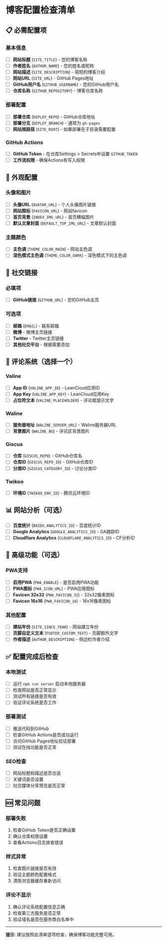 # 博客配置检查清单

## 📋 必需配置项

### 基本信息
- [ ] **网站标题** (`SITE_TITLE`) - 您的博客名称
- [ ] **作者姓名** (`AUTHOR_NAME`) - 您的姓名或昵称
- [ ] **网站描述** (`SITE_DESCRIPTION`) - 简短的博客介绍
- [ ] **网站URL** (`SITE_URL`) - GitHub Pages地址
- [ ] **GitHub用户名** (`GITHUB_USERNAME`) - 您的GitHub用户名
- [ ] **仓库名称** (`GITHUB_REPOSITORY`) - 博客仓库名称

### 部署配置
- [ ] **部署仓库** (`DEPLOY_REPO`) - GitHub仓库地址
- [ ] **部署分支** (`DEPLOY_BRANCH`) - 通常为 `gh-pages`
- [ ] **网站根路径** (`SITE_ROOT`) - 如果部署在子目录需要配置

### GitHub Actions
- [ ] **GitHub Token** - 在仓库Settings > Secrets中设置 `GITHUB_TOKEN`
- [ ] **工作流权限** - 确保Actions有写入权限

## 🎨 外观配置

### 头像和图片
- [ ] **头像URL** (`AVATAR_URL`) - 个人头像图片链接
- [ ] **网站图标** (`FAVICON_URL`) - 网站favicon
- [ ] **首页背景** (`INDEX_IMG_URL`) - 首页横幅图片
- [ ] **默认文章封面** (`DEFAULT_TOP_IMG_URL`) - 文章默认封面

### 主题颜色
- [ ] **主色调** (`THEME_COLOR_MAIN`) - 网站主色调
- [ ] **深色模式主色调** (`THEME_COLOR_DARK`) - 深色模式下的主色调

## 🔗 社交链接

### 必填项
- [ ] **GitHub链接** (`GITHUB_URL`) - 您的GitHub主页

### 可选项
- [ ] **邮箱** (`EMAIL`) - 联系邮箱
- [ ] **微博** - 微博主页链接
- [ ] **Twitter** - Twitter主页链接
- [ ] **其他社交平台** - 根据需要添加

## 💬 评论系统（选择一个）

### Valine
- [ ] **App ID** (`VALINE_APP_ID`) - LeanCloud应用ID
- [ ] **App Key** (`VALINE_APP_KEY`) - LeanCloud应用Key
- [ ] **占位符文本** (`VALINE_PLACEHOLDER`) - 评论框提示文字

### Waline
- [ ] **服务器地址** (`WALINE_SERVER_URL`) - Waline服务器URL
- [ ] **背景图片** (`WALINE_BG`) - 评论区背景图片

### Giscus
- [ ] **仓库** (`GISCUS_REPO`) - GitHub仓库名
- [ ] **仓库ID** (`GISCUS_REPO_ID`) - GitHub仓库ID
- [ ] **分类ID** (`GISCUS_CATEGORY_ID`) - 讨论分类ID

### Twikoo
- [ ] **环境ID** (`TWIKOO_ENV_ID`) - 腾讯云环境ID

## 📊 网站分析（可选）

- [ ] **百度统计** (`BAIDU_ANALYTICS_ID`) - 百度统计ID
- [ ] **Google Analytics** (`GOOGLE_ANALYTICS_ID`) - GA跟踪ID
- [ ] **Cloudflare Analytics** (`CLOUDFLARE_ANALYTICS_ID`) - CF分析ID

## 🚀 高级功能（可选）

### PWA支持
- [ ] **启用PWA** (`PWA_ENABLE`) - 是否启用PWA功能
- [ ] **PWA图标** (`PWA_ICON_URL`) - PWA应用图标
- [ ] **Favicon 32x32** (`PWA_FAVICON_32`) - 32x32像素图标
- [ ] **Favicon 16x16** (`PWA_FAVICON_16`) - 16x16像素图标

### 其他配置
- [ ] **建站年份** (`SITE_SINCE_YEAR`) - 网站建立年份
- [ ] **页脚自定义文本** (`FOOTER_CUSTOM_TEXT`) - 页脚额外文字
- [ ] **作者描述** (`AUTHOR_DESCRIPTION`) - 侧边栏作者介绍

## ✅ 配置完成后检查

### 本地测试
- [ ] 运行 `npm run server` 启动本地服务器
- [ ] 检查网站是否正常显示
- [ ] 测试所有链接是否有效
- [ ] 验证评论系统是否工作

### 部署测试
- [ ] 推送代码到GitHub
- [ ] 检查GitHub Actions是否成功运行
- [ ] 访问GitHub Pages地址验证部署
- [ ] 测试在线功能是否正常

### SEO检查
- [ ] 网站标题和描述是否合适
- [ ] 关键词是否设置
- [ ] 社交媒体分享预览是否正常

## 🆘 常见问题

### 部署失败
1. 检查GitHub Token是否正确设置
2. 确认仓库权限设置
3. 查看Actions日志排查错误

### 样式异常
1. 检查图片链接是否有效
2. 验证主题颜色配置格式
3. 清除浏览器缓存重新访问

### 评论不显示
1. 确认评论系统配置信息正确
2. 检查第三方服务是否正常
3. 验证域名是否在服务商白名单中

---

**提示**: 建议按照此清单逐项检查，确保博客功能完整可用。
